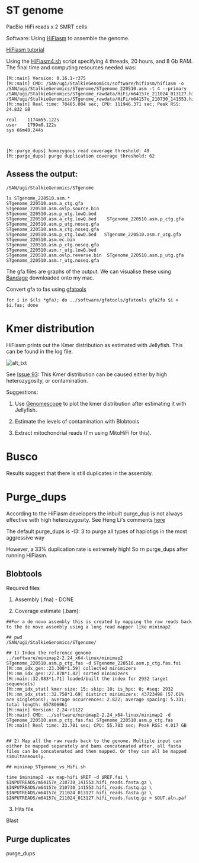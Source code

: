 # ST genome

PacBio HiFi reads x 2 SMRT cells


Software: Using [HiFiasm](https://github.com/chhylp123/hifiasm#hifionly) to assemble the genome. 

[HiFiasm tutorial](https://hifiasm.readthedocs.io/en/latest/pa-assembly.html)

Using the [HiFiasm4.sh](https://github.com/alexjvr1/Stalkies/blob/main/Scripts/HiFiasm4.sh) script specifying 4 threads, 20 hours, and 8 Gb RAM. The final time and computing resources needed was: 
```
[M::main] Version: 0.16.1-r375
[M::main] CMD: /SAN/ugi/StalkieGenomics/software/hifiasm/hifiasm -o /SAN/ugi/StalkieGenomics/STgenome/STgenome_220510.asm -t 4 --primary /SAN/ugi/StalkieGenomics/STgenome_rawdata/HiFi/m64157e_211024_013127.hifi_reads.fastq.gz /SAN/ugi/StalkieGenomics/STgenome_rawdata/HiFi/m64157e_210730_141553.hifi_reads.fastq.gz
[M::main] Real time: 70485.004 sec; CPU: 111946.371 sec; Peak RSS: 24.832 GB

real	1174m55.122s
user	1799m8.122s
sys	66m40.244s



[M::purge_dups] homozygous read coverage threshold: 49
[M::purge_dups] purge duplication coverage threshold: 62
```


## Assess the output: 

```
/SAN/ugi/StalkieGenomics/STgenome

ls STgenome_220510.asm.*
STgenome_220510.asm.a_ctg.gfa         STgenome_220510.asm.ovlp.source.bin  STgenome_220510.asm.p_utg.lowQ.bed
STgenome_220510.asm.a_ctg.lowQ.bed    STgenome_220510.asm.p_ctg.gfa        STgenome_220510.asm.p_utg.noseq.gfa
STgenome_220510.asm.a_ctg.noseq.gfa   STgenome_220510.asm.p_ctg.lowQ.bed   STgenome_220510.asm.r_utg.gfa
STgenome_220510.asm.ec.bin            STgenome_220510.asm.p_ctg.noseq.gfa  STgenome_220510.asm.r_utg.lowQ.bed
STgenome_220510.asm.ovlp.reverse.bin  STgenome_220510.asm.p_utg.gfa        STgenome_220510.asm.r_utg.noseq.gfa
```


The gfa files are graphs of the output. We can visualise these using [Bandage](https://rrwick.github.io/Bandage/) downloaded onto my mac. 

Convert gfa to fas using [gfatools](https://github.com/lh3/gfatools)

```
for i in $(ls *gfa); do ../software/gfatools/gfatools gfa2fa $i > $i.fas; done
```


# Kmer distribution

HiFiasm prints out the Kmer distribution as estimated with Jellyfish. This can be found in the log file. 

![alt_txt][kmerdist]

[kmerdist]:https://user-images.githubusercontent.com/12142475/169043417-a27424e3-ab04-4fc5-ba0e-c4f983791627.png


See [Issue 93](https://github.com/chhylp123/hifiasm/issues/93): This Kmer distribution can be caused either by high heterozygosity, or contamination. 

Suggestions: 

1) Use [Genomescope](https://bioinformaticsworkbook.org/dataAnalysis/GenomeAssembly/genomescope.html#gsc.tab=0) to plot the kmer distribution after estimating it with Jellyfish. 

2) Estimate the levels of contamination with Blobtools

3) Extract mitochondrial reads (I'm using MitoHiFi for this). 


# Busco

Results suggest that there is still duplicates in the assembly. 


# Purge_dups

According to the HiFiasm developers the inbuilt purge_dup is not always effective with high heterozygosity. See Heng Li's comments [here](https://github.com/chhylp123/hifiasm/issues/70)

The default purge_dups is -l3: 3 to purge all types of haplotigs in the most aggressive way

However, a 33% duplication rate is extremely high! So rn purge_dups after running HiFiasm.




## Blobtools

Required files

1) Assembly (.fna) - DONE

2) Coverage estimate (.bam): 
```
##For a de novo assembly this is created by mapping the raw reads back to the de novo assembly using a long read mapper like minimap2

## pwd
/SAN/ugi/StalkieGenomics/STgenome/

## 1) Index the reference genome
../software/minimap2-2.24_x64-linux/minimap2 STgenome_220510.asm.p_ctg.fas -d STgenome_220510.asm.p_ctg.fas.fai
[M::mm_idx_gen::23.300*1.59] collected minimizers
[M::mm_idx_gen::27.878*1.82] sorted minimizers
[M::main::32.083*1.71] loaded/built the index for 2932 target sequence(s)
[M::mm_idx_stat] kmer size: 15; skip: 10; is_hpc: 0; #seq: 2932
[M::mm_idx_stat::32.758*1.69] distinct minimizers: 43723498 (57.61% are singletons); average occurrences: 2.822; average spacing: 5.331; total length: 657806061
[M::main] Version: 2.24-r1122
[M::main] CMD: ../software/minimap2-2.24_x64-linux/minimap2 -d STgenome_220510.asm.p_ctg.fas.fai STgenome_220510.asm.p_ctg.fas
[M::main] Real time: 33.701 sec; CPU: 55.783 sec; Peak RSS: 4.017 GB


## 2) Map all the raw reads back to the genome. Multiple input can either be mapped separately and bams concatenated after, all fasta files can be concatenated and then mapped. Or they can all be mapped simultaneously. 

## minimap_STgenome_vs_HiFi.sh

time $minimap2 -ax map-hifi $REF -d $REF.fai \
$INPUTREADS/m64157e_210730_141553.hifi_reads.fasta.gz \
$INPUTREADS/m64157e_210730_141553.hifi_reads.fastq.gz \
$INPUTREADS/m64157e_211024_013127.hifi_reads.fasta.gz \
$INPUTREADS/m64157e_211024_013127.hifi_reads.fastq.gz > $OUT.aln.paf

```

3) Hits file

Blast 

## Purge duplicates

purge_dups



